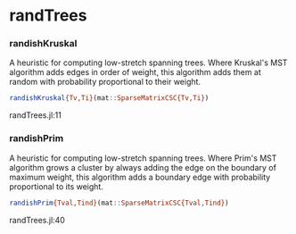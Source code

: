# randTrees
### randishKruskal
A heuristic for computing low-stretch spanning trees.  Where Kruskal's MST algorithm adds edges in order of weight, this algorithm adds them at random with probability proportional to their weight.


```julia
randishKruskal{Tv,Ti}(mat::SparseMatrixCSC{Tv,Ti})
```

randTrees.jl:11



### randishPrim
A heuristic for computing low-stretch spanning trees.  Where Prim's MST algorithm grows a cluster by always adding the edge on the boundary of maximum weight, this algorithm adds a boundary edge with probability proportional to its weight.


```julia
randishPrim{Tval,Tind}(mat::SparseMatrixCSC{Tval,Tind})
```

randTrees.jl:40



